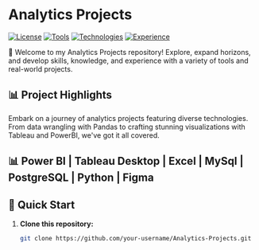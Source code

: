# Analytics Projects

[![License](https://img.shields.io/badge/license-MIT-green.svg)](https://opensource.org/licenses/MIT)
[![Tools](https://img.shields.io/badge/Tools-Pandas%20%7C%20Matplotlib%20%7C%20Tableau%20%7C%20PowerBI-blueviolet.svg)](https://pandas.pydata.org/)
[![Technologies](https://img.shields.io/badge/Technologies-SQL%20%7C%20Python%20%7C%20Tableau%20%7C%20PowerBI-orange.svg)](https://www.python.org/)
[![Experience](https://img.shields.io/badge/Experience-Real_World_Projects-ff69b4.svg)](https://github.com/your-username/Analytics-Projects#projects)

🚀 Welcome to my Analytics Projects repository! Explore, expand horizons, and develop skills, knowledge, and experience with a variety of tools and real-world projects.

## 📊 Project Highlights

Embark on a journey of analytics projects featuring diverse technologies. From data wrangling with Pandas to crafting stunning visualizations with Tableau and PowerBI, we've got it all covered.

##  📊 Power BI | Tableau Desktop | Excel | MySql | PostgreSQL | Python | Figma 

## 🚀 Quick Start

1. **Clone this repository:**

   ```bash
   git clone https://github.com/your-username/Analytics-Projects.git
